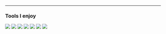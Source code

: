 <!-- ### Stats -->
---

<!-- ![Andrew's GitHub stats](https://github-readme-stats.vercel.app/api?username=andrewjradcliffe&count_private=true&theme=aura&hide=issues&hide_border=true&show_icons=true&include_all_commits=true) -->

<!-- [![Top Langs](https://github-readme-stats.vercel.app/api/top-langs/?username=andrewjradcliffe)](https://github.com/andrewjradcliffe/github-readme-stats) -->

### Tools I enjoy

![](https://img.shields.io/badge/OS-Linux-informational?style=flat&logo=arch-linux&logoColor=white&color=ff6ac1)
![](https://img.shields.io/badge/Editor-Emacs-informational?style=flat&logo=emacs%20Code&logoColor=white&color=ff6ac1)
![](https://img.shields.io/badge/VC-Git-informational?style=flat&logo=Git&logoColor=white&color=ff6ac1)
![](https://img.shields.io/badge/Code-Rust-informational?style=flat&logo=rust&logoColor=white&color=ff6ac1)
![](https://img.shields.io/badge/Code-Julia-informational?style=flat&logo=julia&logoColor=white&color=ff6ac1)
![](https://img.shields.io/badge/Shell-Bash-informational?style=flat&logo=bash&logoColor=white&color=ff6ac1)
![](https://img.shields.io/badge/Markdown-Org-informational?style=flat&logo=org&logoColor=white&color=ff6ac1)
